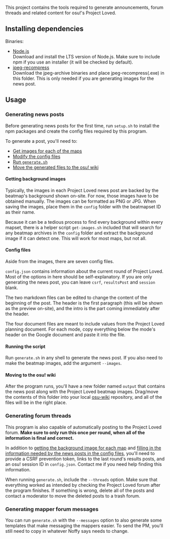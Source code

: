 This project contains the tools required to generate announcements, forum threads and related content for osu!'s Project Loved.

## Installing dependencies

Binaries:
- [Node.js](https://nodejs.org/en/download/)  
Download and install the LTS version of Node.js. Make sure to include npm if you use an installer (it will be checked by default).
- [jpeg-recompress](https://github.com/danielgtaylor/jpeg-archive/releases)  
Download the jpeg-archive binaries and place jpeg-recompress(.exe) in this folder. This is only needed if you are generating images for the news post.

## Usage

### Generating news posts

Before generating news posts for the first time, run `setup.sh` to install the npm packages and create the config files required by this program.

To generate a post, you'll need to:
- [Get images for each of the maps](#getting-background-images)
- [Modify the config files](#config-files)
- [Run `generate.sh`](#running-the-script)
- [Move the generated files to the osu! wiki](#moving-to-the-osu-wiki)

#### Getting background images

Typically, the images in each Project Loved news post are backed by the beatmap's background shown on-site. For now, those images have to be obtained manually. The images can be formatted as PNG or JPG. When saving the images, place them in the `config` folder with the beatmapset ID as their name.

Because it can be a tedious process to find every background within every mapset, there is a helper script `get-images.sh` included that will search for any beatmap archives in the `config` folder and extract the background image if it can detect one. This will work for most maps, but not all.

#### Config files

Aside from the images, there are seven config files.

`config.json` contains information about the current round of Project Loved. Most of the options in here should be self-explanatory. If you are only generating the news post, you can leave `csrf`, `resultsPost` and `session` blank.

The two markdown files can be edited to change the content of the beginning of the post. The header is the first paragraph (this will be shown as the preview on-site), and the intro is the part coming immediately after the header.

The four document files are meant to include values from the Project Loved planning document. For each mode, copy everything below the mode's header on the Google document and paste it into the file.

#### Running the script

Run `generate.sh` in any shell to generate the news post. If you also need to make the beatmap images, add the argument `--images`.

#### Moving to the osu! wiki

After the program runs, you'll have a new folder named `output` that contains the news post along with the Project Loved beatmap images. Drag/move the contents of this folder into your local [osu-wiki](https://github.com/ppy/osu-wiki) repository, and all of the files will be in the right place.

### Generating forum threads

This program is also capable of automatically posting to the Project Loved forum. **Make sure to only run this once per round, when all of the information is final and correct.**

In addition to [getting the background image for each map](#getting-background-images) and [filling in the information needed by the news posts in the config files](#config-files), you'll need to provide a CSRF prevention token, links to the last round's results posts, and an osu! session ID in `config.json`. Contact me if you need help finding this information.

When running `generate.sh`, include the `--threads` option. Make sure that everything worked as intended by checking the Project Loved forum after the program finishes. If something is wrong, delete all of the posts and contact a moderator to move the deleted posts to a trash forum.

### Generating mapper forum messages

You can run `generate.sh` with the `--messages` option to also generate some templates that make messaging the mappers easier. To send the PM, you'll still need to copy in whatever Noffy says needs to change.
